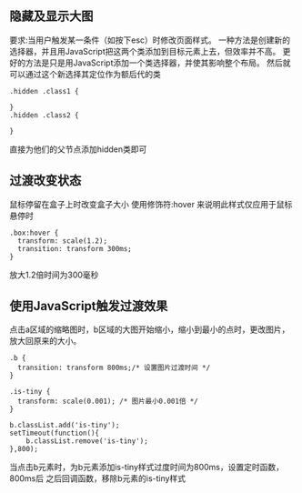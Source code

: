 ## 隐藏及显示大图
要求:当用户触发某一条件（如按下esc）时修改页面样式。
一种方法是创建新的选择器，并且用JavaScript把这两个类添加到目标元素上去，但效率并不高。
更好的方法是只是用JavaScript添加一个类选择器，并使其影响整个布局。
然后就可以通过这个新选择其定位作为额后代的类
```
.hidden .class1 {

}
.hidden .class2 {

}
```
直接为他们的父节点添加hidden类即可
## 过渡改变状态
鼠标停留在盒子上时改变盒子大小
使用修饰符:hover 来说明此样式仅应用于鼠标悬停时
```
.box:hover {
  transform: scale(1.2);
  transition: transform 300ms;
}
```
放大1.2倍时间为300毫秒
## 使用JavaScript触发过渡效果
点击a区域的缩略图时，b区域的大图开始缩小，缩小到最小的点时，更改图片，放大回原来的大小。
```
.b {
  transition: transform 800ms;/* 设置图片过渡时间 */
}

.is-tiny {
  transform: scale(0.001); /* 图片最小0.001倍 */
}

b.classList.add('is-tiny');
setTimeout(function(){
    b.classList.remove('is-tiny');
},800);
```
当点击b元素时，为b元素添加is-tiny样式过度时间为800ms，设置定时函数，800ms后
之后回调函数，移除b元素的is-tiny样式
